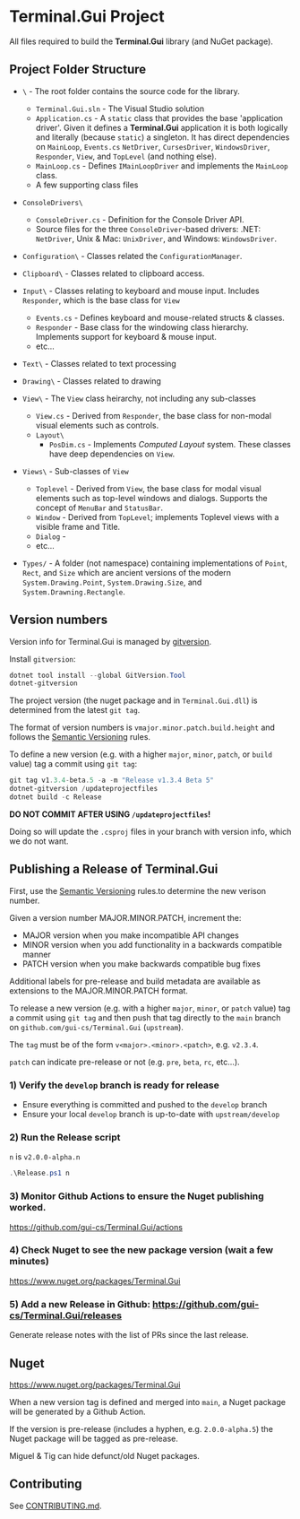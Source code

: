 # Terminal.Gui Project

All files required to build the **Terminal.Gui** library (and NuGet package).

## Project Folder Structure

- `\` - The root folder contains the source code for the library.
	- `Terminal.Gui.sln` - The Visual Studio solution
	- `Application.cs` - A `static` class that provides the base 'application driver'. Given it defines a **Terminal.Gui** application it is both logically and literally (because `static`) a singleton. It has direct dependencies on `MainLoop`, `Events.cs` `NetDriver`, `CursesDriver`, `WindowsDriver`, `Responder`, `View`, and `TopLevel` (and nothing else).
	- `MainLoop.cs` - Defines `IMainLoopDriver` and implements the `MainLoop` class.
	- A few supporting class files

- `ConsoleDrivers\`
	- `ConsoleDriver.cs` - Definition for the Console Driver API.
	- Source files for the three `ConsoleDriver`-based drivers: .NET: `NetDriver`, Unix & Mac: `UnixDriver`, and Windows: `WindowsDriver`.

- `Configuration\` - Classes related the `ConfigurationManager`.

- `Clipboard\` - Classes related to clipboard access.

- `Input\` - Classes relating to keyboard and mouse input. Includes `Responder`, which is the base class for `View`
	- `Events.cs` - Defines keyboard and mouse-related structs & classes. 
	- `Responder` - Base class for the windowing class hierarchy. Implements support for keyboard & mouse input.
	- etc...

- `Text\` - Classes related to text processing

- `Drawing\` - Classes related to drawing 

- `View\` - The `View` class heirarchy, not including any sub-classes
	- `View.cs` - Derived from `Responder`, the base class for non-modal visual elements such as controls.
	- `Layout\`	
		- `PosDim.cs` - Implements *Computed Layout* system. These classes have deep dependencies on `View`.

- `Views\` - Sub-classes of `View` 
	- `Toplevel` - Derived from `View`, the base class for modal visual elements such as top-level windows and dialogs. Supports the concept of `MenuBar` and `StatusBar`.
	- `Window` - Derived from `TopLevel`; implements Toplevel views with a visible frame and Title.
	- `Dialog` -
	- etc...

- `Types/` - A folder (not namespace) containing implementations of `Point`, `Rect`, and `Size` which are ancient versions of the modern `System.Drawing.Point`, `System.Drawing.Size`, and `System.Drawning.Rectangle`.

## Version numbers

Version info for Terminal.Gui is managed by [gitversion](https://gitversion.net).

Install `gitversion`:

```powershell
dotnet tool install --global GitVersion.Tool
dotnet-gitversion
```

The project version (the nuget package and in `Terminal.Gui.dll`) is determined from the latest `git tag`. 

The format of version numbers is `vmajor.minor.patch.build.height` and follows the [Semantic Versioning](https://semver.org/) rules.

To define a new version (e.g. with a higher `major`, `minor`, `patch`, or `build` value) tag a commit using `git tag`:

```powershell
git tag v1.3.4-beta.5 -a -m "Release v1.3.4 Beta 5"
dotnet-gitversion /updateprojectfiles
dotnet build -c Release
```

**DO NOT COMMIT AFTER USING `/updateprojectfiles`!**

Doing so will update the `.csproj` files in your branch with version info, which we do not want.

## Publishing a Release of Terminal.Gui

First, use the [Semantic Versioning](https://semver.org/) rules.to determine the new verison number. 

Given a version number MAJOR.MINOR.PATCH, increment the:

* MAJOR version when you make incompatible API changes
* MINOR version when you add functionality in a backwards compatible manner
* PATCH version when you make backwards compatible bug fixes

Additional labels for pre-release and build metadata are available as extensions to the MAJOR.MINOR.PATCH format.

To release a new version (e.g. with a higher `major`, `minor`, or `patch` value) tag a commit using `git tag` and then push that tag directly to the `main` branch on `github.com/gui-cs/Terminal.Gui` (`upstream`).

The `tag` must be of the form `v<major>.<minor>.<patch>`, e.g. `v2.3.4`.

`patch` can indicate pre-release or not (e.g. `pre`, `beta`, `rc`, etc...). 

### 1) Verify the `develop` branch is ready for release

* Ensure everything is committed and pushed to the `develop` branch
* Ensure your local `develop` branch is up-to-date with `upstream/develop`

### 2) Run the Release script

`n` is `v2.0.0-alpha.n` 

```powershell
.\Release.ps1 n
```

### 3) Monitor Github Actions to ensure the Nuget publishing worked.

https://github.com/gui-cs/Terminal.Gui/actions

### 4) Check Nuget to see the new package version (wait a few minutes) 
https://www.nuget.org/packages/Terminal.Gui

### 5) Add a new Release in Github: https://github.com/gui-cs/Terminal.Gui/releases

Generate release notes with the list of PRs since the last release.

## Nuget

https://www.nuget.org/packages/Terminal.Gui

When a new version tag is defined and merged into `main`, a Nuget package will be generated by a Github Action.

If the version is pre-release (includes a hyphen, e.g. `2.0.0-alpha.5`) the Nuget package will be tagged as pre-release.

Miguel & Tig can hide defunct/old Nuget packages.

## Contributing

See [CONTRIBUTING.md](https://github.com/gui-cs/Terminal.Gui/blob/master/CONTRIBUTING.md).
